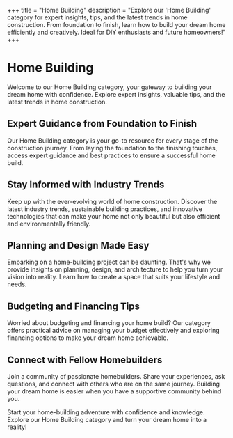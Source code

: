 +++
title = "Home Building"
description = "Explore our 'Home Building' category for expert insights, tips, and the latest trends in home construction. From foundation to finish, learn how to build your dream home efficiently and creatively. Ideal for DIY enthusiasts and future homeowners!"
+++

# Home Building

Welcome to our Home Building category, your gateway to building your dream home with confidence. Explore expert insights, valuable tips, and the latest trends in home construction.

## Expert Guidance from Foundation to Finish

Our Home Building category is your go-to resource for every stage of the construction journey. From laying the foundation to the finishing touches, access expert guidance and best practices to ensure a successful home build.

## Stay Informed with Industry Trends

Keep up with the ever-evolving world of home construction. Discover the latest industry trends, sustainable building practices, and innovative technologies that can make your home not only beautiful but also efficient and environmentally friendly.

## Planning and Design Made Easy

Embarking on a home-building project can be daunting. That's why we provide insights on planning, design, and architecture to help you turn your vision into reality. Learn how to create a space that suits your lifestyle and needs.

## Budgeting and Financing Tips

Worried about budgeting and financing your home build? Our category offers practical advice on managing your budget effectively and exploring financing options to make your dream home achievable.

## Connect with Fellow Homebuilders

Join a community of passionate homebuilders. Share your experiences, ask questions, and connect with others who are on the same journey. Building your dream home is easier when you have a supportive community behind you.

Start your home-building adventure with confidence and knowledge. Explore our Home Building category and turn your dream home into a reality!

